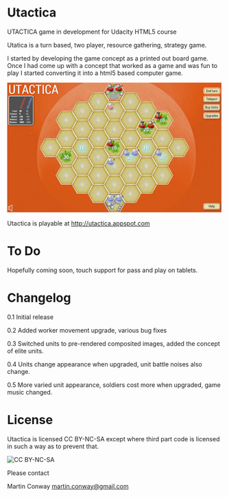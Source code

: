 Utactica
========

UTACTICA game in development for Udacity HTML5 course

Utatica is a turn based, two player, resource gathering, strategy game.

I started by developing the game concept as a printed out board game. Once I had come up with a concept that worked as a game and was fun to play I started converting it into a html5 based computer game.

![screenshot](https://github.com/martyman-au/utactica/raw/master/img/Utactica-screenshot.jpg)

Utactica is playable at http://utactica.appspot.com

To Do
=====

Hopefully coming soon, touch support for pass and play on tablets.

Changelog
=========

0.1 Initial release

0.2 Added worker movement upgrade, various bug fixes

0.3 Switched units to pre-rendered composited images, added the concept of elite units.

0.4 Units change appearance when upgraded, unit battle noises also change.

0.5 More varied unit appearance, soldiers cost more when upgraded, game music changed.


License
=======

Utactica is licensed CC BY-NC-SA except where third part code is licensed in such a way as to prevent that.

![CC BY-NC-SA](http://i.creativecommons.org/l/by-nc-sa/3.0/80x15.png)

Please contact 

Martin Conway martin.conway@gmail.com
